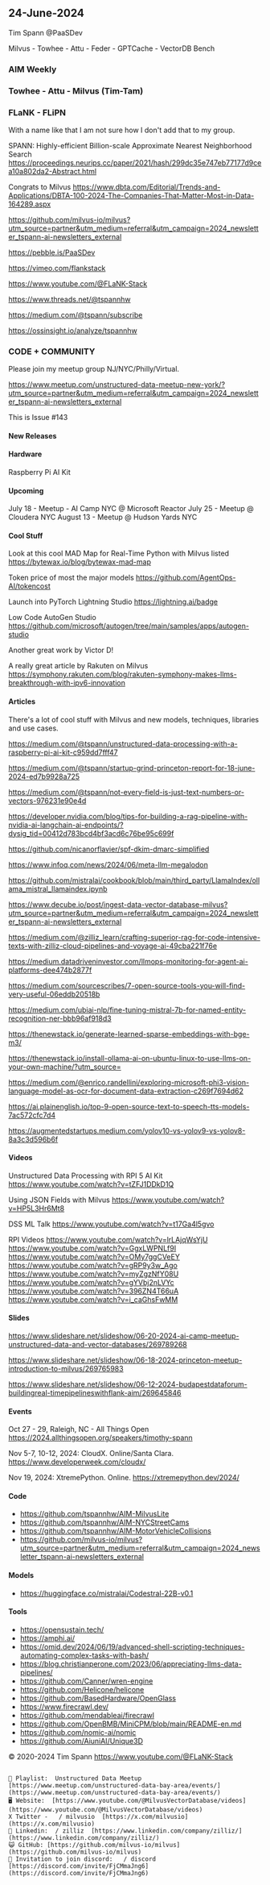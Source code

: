 ## 24-June-2024
Tim Spann @PaaSDev

Milvus - Towhee - Attu - Feder - GPTCache - VectorDB Bench


### AIM Weekly
### Towhee - Attu - Milvus (Tim-Tam)
### FLaNK - FLiPN

With a name like that I am not sure how I don't add that to my group.

SPANN: Highly-efficient Billion-scale Approximate Nearest Neighborhood Search
https://proceedings.neurips.cc/paper/2021/hash/299dc35e747eb77177d9cea10a802da2-Abstract.html

Congrats to Milvus
https://www.dbta.com/Editorial/Trends-and-Applications/DBTA-100-2024-The-Companies-That-Matter-Most-in-Data-164289.aspx


https://github.com/milvus-io/milvus?utm_source=partner&utm_medium=referral&utm_campaign=2024_newsletter_tspann-ai-newsletters_external

https://pebble.is/PaaSDev

https://vimeo.com/flankstack

https://www.youtube.com/@FLaNK-Stack

https://www.threads.net/@tspannhw

https://medium.com/@tspann/subscribe

https://ossinsight.io/analyze/tspannhw



### CODE + COMMUNITY

Please join my meetup group NJ/NYC/Philly/Virtual. 

https://www.meetup.com/unstructured-data-meetup-new-york/?utm_source=partner&utm_medium=referral&utm_campaign=2024_newsletter_tspann-ai-newsletters_external

This is Issue #143


#### New Releases



#### Hardware

Raspberry Pi AI Kit


#### Upcoming


July 18 - Meetup - AI Camp NYC @ Microsoft Reactor
July 25 - Meetup @ Cloudera NYC
August 13 - Meetup @ Hudson Yards NYC


#### Cool Stuff

Look at this cool MAD Map for Real-Time Python with Milvus listed
https://bytewax.io/blog/bytewax-mad-map

Token price of most the major models
https://github.com/AgentOps-AI/tokencost

Launch into PyTorch Lightning Studio
https://lightning.ai/badge

Low Code AutoGen Studio
https://github.com/microsoft/autogen/tree/main/samples/apps/autogen-studio

Another great work by Victor D!   

A really great article by Rakuten on Milvus
https://symphony.rakuten.com/blog/rakuten-symphony-makes-llms-breakthrough-with-ipv6-innovation


#### Articles

There's a lot of cool stuff with Milvus and new models, techniques, libraries and use cases.

https://medium.com/@tspann/unstructured-data-processing-with-a-raspberry-pi-ai-kit-c959dd7fff47

https://medium.com/@tspann/startup-grind-princeton-report-for-18-june-2024-ed7b9928a725

https://medium.com/@tspann/not-every-field-is-just-text-numbers-or-vectors-976231e90e4d

https://developer.nvidia.com/blog/tips-for-building-a-rag-pipeline-with-nvidia-ai-langchain-ai-endpoints/?dysig_tid=00412d783bcd4bf3acd6c76be95c699f

https://github.com/nicanorflavier/spf-dkim-dmarc-simplified

https://www.infoq.com/news/2024/06/meta-llm-megalodon

https://github.com/mistralai/cookbook/blob/main/third_party/LlamaIndex/ollama_mistral_llamaindex.ipynb

https://www.decube.io/post/ingest-data-vector-database-milvus?utm_source=partner&utm_medium=referral&utm_campaign=2024_newsletter_tspann-ai-newsletters_external

https://medium.com/@zilliz_learn/crafting-superior-rag-for-code-intensive-texts-with-zilliz-cloud-pipelines-and-voyage-ai-49cba221f76e

https://medium.datadriveninvestor.com/llmops-monitoring-for-agent-ai-platforms-dee474b2877f

https://medium.com/sourcescribes/7-open-source-tools-you-will-find-very-useful-06eddb20518b

https://medium.com/ubiai-nlp/fine-tuning-mistral-7b-for-named-entity-recognition-ner-bbb96af918d3

https://thenewstack.io/generate-learned-sparse-embeddings-with-bge-m3/

https://thenewstack.io/install-ollama-ai-on-ubuntu-linux-to-use-llms-on-your-own-machine/?utm_source=

https://medium.com/@enrico.randellini/exploring-microsoft-phi3-vision-language-model-as-ocr-for-document-data-extraction-c269f7694d62

https://ai.plainenglish.io/top-9-open-source-text-to-speech-tts-models-7ac572cfc7d4

https://augmentedstartups.medium.com/yolov10-vs-yolov9-vs-yolov8-8a3c3d596b6f




#### Videos

Unstructured Data Processing with RPI 5 AI Kit
https://www.youtube.com/watch?v=tZFJ1DDkD1Q

Using JSON Fields with Milvus
https://www.youtube.com/watch?v=HP5L3Hr6Mt8

DSS ML Talk
https://www.youtube.com/watch?v=t17Ga4l5gvo

RPI Videos
https://www.youtube.com/watch?v=lrLAjqWsYjU
https://www.youtube.com/watch?v=GgxLWPNLf9I
https://www.youtube.com/watch?v=OMy7ggCVeEY
https://www.youtube.com/watch?v=gRP9y3w_Ago
https://www.youtube.com/watch?v=myZgzNfY08U
https://www.youtube.com/watch?v=gYVbj2nLVYc
https://www.youtube.com/watch?v=396ZN4T66uA
https://www.youtube.com/watch?v=i_caGhsFwMM


#### Slides

https://www.slideshare.net/slideshow/06-20-2024-ai-camp-meetup-unstructured-data-and-vector-databases/269789268

https://www.slideshare.net/slideshow/06-18-2024-princeton-meetup-introduction-to-milvus/269765983

https://www.slideshare.net/slideshow/06-12-2024-budapestdataforum-buildingreal-timepipelineswithflank-aim/269645846



#### Events


Oct 27 - 29, Raleigh, NC - All Things Open
https://2024.allthingsopen.org/speakers/timothy-spann


Nov 5-7, 10-12, 2024:  CloudX.  Online/Santa Clara. https://www.developerweek.com/cloudx/

Nov 19, 2024: XtremePython. Online.
https://xtremepython.dev/2024/


#### Code

* https://github.com/tspannhw/AIM-MilvusLite
* https://github.com/tspannhw/AIM-NYCStreetCams
* https://github.com/tspannhw/AIM-MotorVehicleCollisions
* https://github.com/milvus-io/milvus?utm_source=partner&utm_medium=referral&utm_campaign=2024_newsletter_tspann-ai-newsletters_external

#### Models

* https://huggingface.co/mistralai/Codestral-22B-v0.1

  
#### Tools

* https://opensustain.tech/
* https://amphi.ai/
* https://omid.dev/2024/06/19/advanced-shell-scripting-techniques-automating-complex-tasks-with-bash/
* https://blog.christianperone.com/2023/06/appreciating-llms-data-pipelines/
* https://github.com/Canner/wren-engine
* https://github.com/Helicone/helicone
* https://github.com/BasedHardware/OpenGlass
* https://www.firecrawl.dev/
* https://github.com/mendableai/firecrawl
* https://github.com/OpenBMB/MiniCPM/blob/main/README-en.md
* https://github.com/nomic-ai/nomic
* https://github.com/AiuniAI/Unique3D






&copy; 2020-2024 Tim Spann  https://www.youtube.com/@FLaNK-Stack


~~~~~~~~~~~~~~~ CONNECT ~~~~~~~~~~~~~~~

🎥 Playlist:  Unstructured Data Meetup  [https://www.meetup.com/unstructured-data-bay-area/events/](https://www.meetup.com/unstructured-data-bay-area/events/)
🖥️ Website:  [https://www.youtube.com/@MilvusVectorDatabase/videos](https://www.youtube.com/@MilvusVectorDatabase/videos)
X Twitter -   / milvusio  [https://x.com/milvusio](https://x.com/milvusio)
🔗 Linkedin:  / zilliz  [https://www.linkedin.com/company/zilliz/](https://www.linkedin.com/company/zilliz/)
😺 GitHub: [https://github.com/milvus-io/milvus](https://github.com/milvus-io/milvus)
🦾 Invitation to join discord:   / discord  [https://discord.com/invite/FjCMmaJng6](https://discord.com/invite/FjCMmaJng6)
